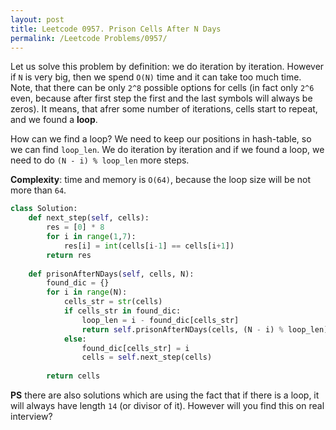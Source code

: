 ```yaml
---
layout: post
title: Leetcode 0957. Prison Cells After N Days
permalink: /Leetcode Problems/0957/
---
```


Let us solve this problem by definition: we do iteration by iteration. However if `N` is very big, then we spend `O(N)` time and it can take too much time. Note, that there can be only `2^8` possible options for cells (in fact only `2^6` even, because after first step the first and the last symbols will always be zeros). It means, that afrer some number of iterations, cells start to repeat, and we found a **loop**.

How can we find a loop? We need to keep our positions in hash-table, so we can find `loop_len`.  We do iteration by iteration and if we found a loop, we need to do `(N - i) % loop_len` more steps.

**Complexity**: time and memory is `O(64)`, because the loop size will be not more than `64`.

```python
class Solution:
    def next_step(self, cells):
        res = [0] * 8
        for i in range(1,7):
            res[i] = int(cells[i-1] == cells[i+1])
        return res
    
    def prisonAfterNDays(self, cells, N):
        found_dic = {}
        for i in range(N):
            cells_str = str(cells)
            if cells_str in found_dic:
                loop_len = i - found_dic[cells_str]
                return self.prisonAfterNDays(cells, (N - i) % loop_len)
            else:
                found_dic[cells_str] = i 
                cells = self.next_step(cells) 
                
        return cells
```

**PS** there are also solutions which are using the fact that if there is a loop, it will always have length `14` (or divisor of it). However will you find this on real interview?